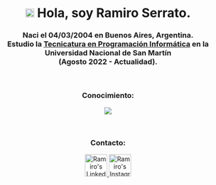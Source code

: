 <h1 align="center"><img src="https://media2.giphy.com/media/QssGEmpkyEOhBCb7e1/giphy.gif?cid=ecf05e47a0n3gi1bfqntqmob8g9aid1oyj2wr3ds3mg700bl&rid=giphy.gif" width ="20"> Hola, soy Ramiro Serrato.</h1>

<h3 align="center">Naci el 04/03/2004 en Buenos Aires, Argentina.<br>Estudio la <a href="https://unsam.edu.ar/escuelas/ecyt/107/ciencia/programacion-informatica">Tecnicatura en Programación Informática</a> en la <br>Universidad Nacional de San Martín<br>(Agosto 2022 - Actualidad).</h3>

<br>

<h3 align="center">Conocimiento:</h3>

<p align="center">
  <a href="https://skillicons.dev">
    <img src="https://skillicons.dev/icons?i=py,cpp,arduino,git,github,notion" />
  </a>
</p>

<br>

<h3 align="center">Contacto:</h3>

<p align="center">
    <a href="https://ar.linkedin.com/in/ramiro-serrato-494a09287?trk=people-guest_people_search-car">
        <img alt="Ramiro's LinkedIn" width="50px" src="https://img.icons8.com/nolan/96/linkedin.png" />
    </a>
    <a href="https://www.instagram.com/ramaserrato/">
        <img alt="Ramiro's Instagram" width="50px" src="https://img.icons8.com/nolan/96/instagram-new.png" />
    </a>
</p>
